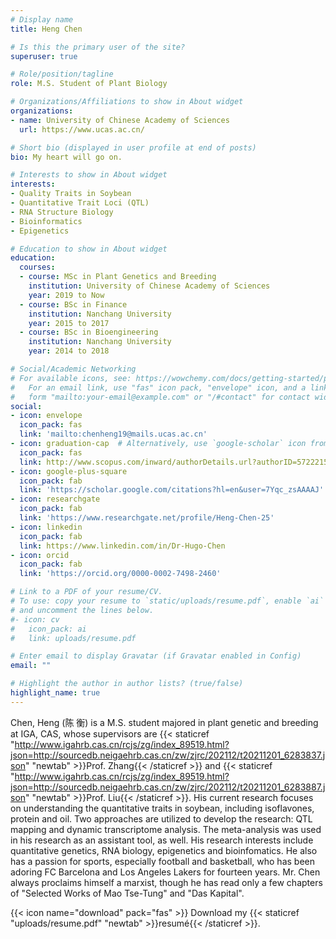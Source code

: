 ```yaml
---
# Display name
title: Heng Chen

# Is this the primary user of the site?
superuser: true

# Role/position/tagline
role: M.S. Student of Plant Biology

# Organizations/Affiliations to show in About widget
organizations:
- name: University of Chinese Academy of Sciences
  url: https://www.ucas.ac.cn/

# Short bio (displayed in user profile at end of posts)
bio: My heart will go on.

# Interests to show in About widget
interests:
- Quality Traits in Soybean
- Quantitative Trait Loci (QTL)
- RNA Structure Biology
- Bioinformatics
- Epigenetics

# Education to show in About widget
education:
  courses:
  - course: MSc in Plant Genetics and Breeding
    institution: University of Chinese Academy of Sciences
    year: 2019 to Now
  - course: BSc in Finance
    institution: Nanchang University
    year: 2015 to 2017
  - course: BSc in Bioengineering
    institution: Nanchang University
    year: 2014 to 2018

# Social/Academic Networking
# For available icons, see: https://wowchemy.com/docs/getting-started/page-builder/#icons
#   For an email link, use "fas" icon pack, "envelope" icon, and a link in the
#   form "mailto:your-email@example.com" or "/#contact" for contact widget.
social:
- icon: envelope
  icon_pack: fas
  link: 'mailto:chenheng19@mails.ucas.ac.cn'
- icon: graduation-cap  # Alternatively, use `google-scholar` icon from `ai` icon pack
  icon_pack: fas
  link: http://www.scopus.com/inward/authorDetails.url?authorID=57222151727&partnerID=MN8TOARS
- icon: google-plus-square
  icon_pack: fab
  link: 'https://scholar.google.com/citations?hl=en&user=7Yqc_zsAAAAJ'
- icon: researchgate
  icon_pack: fab
  link: 'https://www.researchgate.net/profile/Heng-Chen-25'
- icon: linkedin
  icon_pack: fab
  link: https://www.linkedin.com/in/Dr-Hugo-Chen
- icon: orcid
  icon_pack: fab
  link: 'https://orcid.org/0000-0002-7498-2460'

# Link to a PDF of your resume/CV.
# To use: copy your resume to `static/uploads/resume.pdf`, enable `ai` icons in `params.toml`, 
# and uncomment the lines below.
#- icon: cv
#   icon_pack: ai
#   link: uploads/resume.pdf

# Enter email to display Gravatar (if Gravatar enabled in Config)
email: ""

# Highlight the author in author lists? (true/false)
highlight_name: true
---
```


Chen, Heng (陈  衡) is a M.S. student majored in plant genetic and breeding at IGA, CAS, whose supervisors are {{< staticref "http://www.igahrb.cas.cn/rcjs/zg/index_89519.html?json=http://sourcedb.neigaehrb.cas.cn/zw/zjrc/202112/t20211201_6283837.json" "newtab" >}}Prof. Zhang{{< /staticref >}} and {{< staticref "http://www.igahrb.cas.cn/rcjs/zg/index_89519.html?json=http://sourcedb.neigaehrb.cas.cn/zw/zjrc/202112/t20211201_6283887.json" "newtab" >}}Prof. Liu{{< /staticref >}}. His current research focuses on understanding the quantitative traits in soybean, including isoflavones, protein and oil. Two approaches are utilized to develop the research: QTL mapping and dynamic transcriptome analysis. The meta-analysis was used in his research as an assistant tool, as well. His research interests include quantitative genetics, RNA biology, epigenetics and bioinfomatics. He also has a passion for sports, especially football and basketball, who has been adoring FC Barcelona and Los Angeles Lakers for fourteen years. Mr. Chen always proclaims himself a marxist, though he has read only a few chapters of "Selected Works of Mao Tse-Tung" and "Das Kapital".

{{< icon name="download" pack="fas" >}} Download my {{< staticref "uploads/resume.pdf" "newtab" >}}resumé{{< /staticref >}}.
